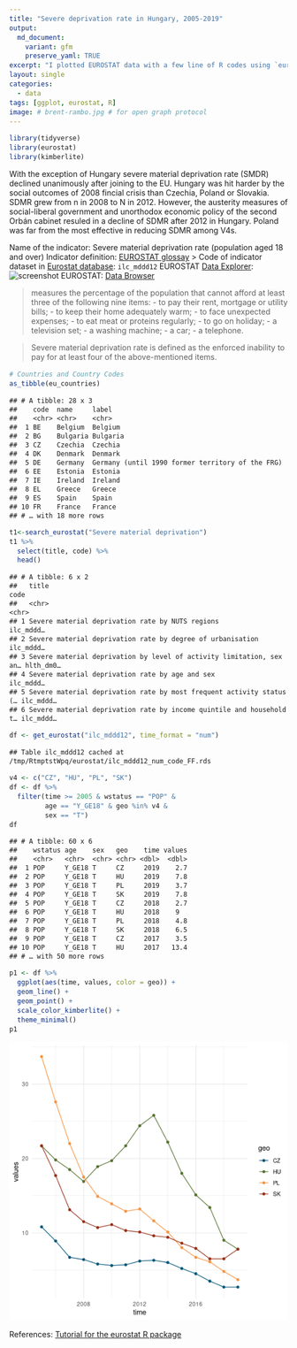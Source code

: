 ```yaml
---
title: "Severe deprivation rate in Hungary, 2005-2019"
output:
  md_document:
    variant: gfm 
    preserve_yaml: TRUE
excerpt: "I plotted EUROSTAT data with a few line of R codes using `eurostat` and `tidyverse`."
layout: single
categories:
  - data
tags: [ggplot, eurostat, R]
image: # brent-rambo.jpg # for open graph protocol
---
```


``` r
library(tidyverse)
library(eurostat)
library(kimberlite)
```

With the exception of Hungary severe material deprivation rate (SMDR)
declined unanimously after joining to the EU. Hungary was hit harder by
the social outcomes of 2008 fincial crisis than Czechia, Poland or
Slovakia. SDMR grew from n in 2008 to N in 2012. However, the austerity
measures of social-liberal government and unorthodox economic policy of
the second Orbán cabinet resuled in a decline of SDMR after 2012 in
Hungary. Poland was far from the most effective in reducing SDMR among
V4s.

Name of the indicator: Severe material deprivation rate (population aged
18 and over) Indicator definition: [EUROSTAT
glossay](https://ec.europa.eu/eurostat/statistics-explained/index.php?title=Glossary:Severe_material_deprivation_rate)
&gt; Code of indicator dataset in [Eurostat
database](https://ec.europa.eu/eurostat/data/database): `ilc_mddd12`
EUROSTAT [Data
Explorer](http://appsso.eurostat.ec.europa.eu/nui/show.do?dataset=ilc_mddd12&lang=en):
![screenshot](/assets/img/21-02-22-screenshot.png) EUROSTAT: [Data
Browser](https://ec.europa.eu/eurostat/databrowser/view/ilc_mddd12/default/table?lang=en)

> measures the percentage of the population that cannot afford at least
> three of the following nine items: - to pay their rent, mortgage or
> utility bills; - to keep their home adequately warm; - to face
> unexpected expenses; - to eat meat or proteins regularly; - to go on
> holiday; - a television set; - a washing machine; - a car; - a
> telephone.

> Severe material deprivation rate is defined as the enforced inability
> to pay for at least four of the above-mentioned items.

``` r
# Countries and Country Codes
as_tibble(eu_countries)
```

    ## # A tibble: 28 x 3
    ##    code  name     label                                           
    ##    <chr> <chr>    <chr>                                           
    ##  1 BE    Belgium  Belgium                                         
    ##  2 BG    Bulgaria Bulgaria                                        
    ##  3 CZ    Czechia  Czechia                                         
    ##  4 DK    Denmark  Denmark                                         
    ##  5 DE    Germany  Germany (until 1990 former territory of the FRG)
    ##  6 EE    Estonia  Estonia                                         
    ##  7 IE    Ireland  Ireland                                         
    ##  8 EL    Greece   Greece                                          
    ##  9 ES    Spain    Spain                                           
    ## 10 FR    France   France                                          
    ## # … with 18 more rows

``` r
t1<-search_eurostat("Severe material deprivation")
t1 %>%
  select(title, code) %>%
  head()
```

    ## # A tibble: 6 x 2
    ##   title                                                                code     
    ##   <chr>                                                                <chr>    
    ## 1 Severe material deprivation rate by NUTS regions                     ilc_mddd…
    ## 2 Severe material deprivation rate by degree of urbanisation           ilc_mddd…
    ## 3 Severe material deprivation by level of activity limitation, sex an… hlth_dm0…
    ## 4 Severe material deprivation rate by age and sex                      ilc_mddd…
    ## 5 Severe material deprivation rate by most frequent activity status (… ilc_mddd…
    ## 6 Severe material deprivation rate by income quintile and household t… ilc_mddd…

``` r
df <- get_eurostat("ilc_mddd12", time_format = "num")
```

    ## Table ilc_mddd12 cached at /tmp/RtmptstWpq/eurostat/ilc_mddd12_num_code_FF.rds

``` r
v4 <- c("CZ", "HU", "PL", "SK")
df <- df %>%
  filter(time >= 2005 & wstatus == "POP" &
         age == "Y_GE18" & geo %in% v4 &
         sex == "T")
df
```

    ## # A tibble: 60 x 6
    ##    wstatus age    sex   geo    time values
    ##    <chr>   <chr>  <chr> <chr> <dbl>  <dbl>
    ##  1 POP     Y_GE18 T     CZ     2019    2.7
    ##  2 POP     Y_GE18 T     HU     2019    7.8
    ##  3 POP     Y_GE18 T     PL     2019    3.7
    ##  4 POP     Y_GE18 T     SK     2019    7.8
    ##  5 POP     Y_GE18 T     CZ     2018    2.7
    ##  6 POP     Y_GE18 T     HU     2018    9  
    ##  7 POP     Y_GE18 T     PL     2018    4.8
    ##  8 POP     Y_GE18 T     SK     2018    6.5
    ##  9 POP     Y_GE18 T     CZ     2017    3.5
    ## 10 POP     Y_GE18 T     HU     2017   13.4
    ## # … with 50 more rows

``` r
p1 <- df %>%
  ggplot(aes(time, values, color = geo)) +
  geom_line() +
  geom_point() +
  scale_color_kimberlite() +
  theme_minimal()
p1
```

![](../assets/img/21-02-22/p1-1.png)<!-- -->

References: [Tutorial for the eurostat R
package](http://ropengov.github.io/eurostat/articles/website/eurostat_tutorial.html)
